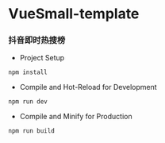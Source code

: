 # VueSmall-template

### 抖音即时热搜榜

- Project Setup

```shell
npm install
```

- Compile and Hot-Reload for Development

```shell
npm run dev
```

- Compile and Minify for Production

```shell
npm run build
```